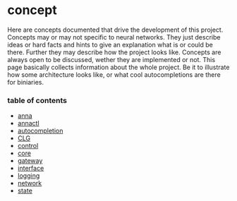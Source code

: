 # concept
Here are concepts documented that drive the development of this project.
Concepts may or may not specific to neural networks. They just describe ideas
or hard facts and hints to give an explanation what is or could be there.
Further they may describe how the project looks like. Concepts are always open
to be discussed, wether they are implemented or not. This page basically
collects information about the whole project. Be it to illustrate how some
architecture looks like, or what cool autocompletions are there for biniaries.

### table of contents
- [anna](anna.md)
- [annactl](annactl.md)
- [autocompletion](autocompletion.md)
- [CLG](clg.md)
- [control](control.md)
- [core](core.md)
- [gateway](gateway.md)
- [interface](interface.md)
- [logging](logging.md)
- [network](network.md)
- [state](state.md)
